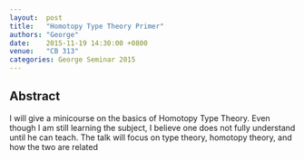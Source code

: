 ```yaml
--- 
layout:  post 
title:   "Homotopy Type Theory Primer"
authors: "George"
date:    2015-11-19 14:30:00 +0800
venue:   "CB 313"
categories: George Seminar 2015
--- 
```

## Abstract

I will give a minicourse on the basics of Homotopy Type Theory. Even
though I am still learning the subject, I believe one does not fully
understand until he can teach. The talk will focus on type theory,
homotopy theory, and how the two are related

